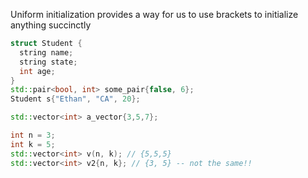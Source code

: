 Uniform initialization provides a way for us to use brackets to initialize anything succinctly



```c++
struct Student {
  string name;
  string state;
  int age;
}
std::pair<bool, int> some_pair{false, 6};
Student s{"Ethan", "CA", 20};

std::vector<int> a_vector{3,5,7};

int n = 3;
int k = 5;
std::vector<int> v(n, k); // {5,5,5}
std::vector<int> v2{n, k}; // {3, 5} -- not the same!!

```



```c++

```



```c++

```



```c++

```


